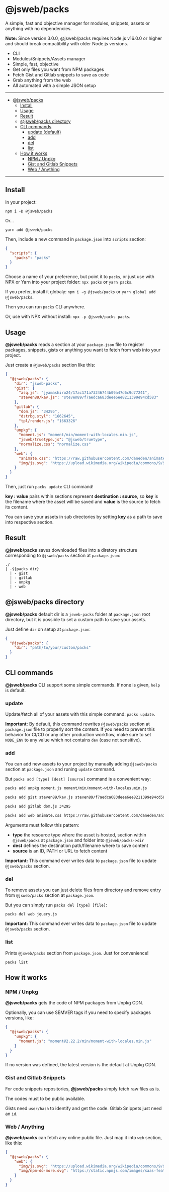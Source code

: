 # @jsweb/packs

A simple, fast and objective manager for modules, snippets, assets or anything with no dependencies.

**Note:** Since version 3.0.0, @jsweb/packs requires Node.js v16.0.0 or higher and should break compatibility with older Node.js versions.

- CLI
- Modules/Snippets/Assets manager
- Simple, fast, objective
- Get only files you want from NPM packages
- Fetch Gist and Gitlab snippets to save as code
- Grab anything from the web
- All automated with a simple JSON setup

---

- [@jsweb/packs](#jswebpacks)
  - [Install](#install)
  - [Usage](#usage)
  - [Result](#result)
  - [@jsweb/packs directory](#jswebpacks-directory)
  - [CLI commands](#cli-commands)
    - [update (default)](#update-default)
    - [add](#add)
    - [del](#del)
    - [list](#list)
  - [How it works](#how-it-works)
    - [NPM / Unpkg](#npm--unpkg)
    - [Gist and Gitlab Snippets](#gist-and-gitlab-snippets)
    - [Web / Anything](#web--anything)

---

## Install

In your project:

```
npm i -D @jsweb/packs
```

Or...

```
yarn add @jsweb/packs
```

Then, include a new command in `package.json` into `scripts` section:

```json
{
  "scripts": {
    "packs": "packs"
  }
}
```

Choose a name of your preference, but point it to `packs`, or just use with NPX or Yarn into your project folder: `npx packs` or `yarn packs`.

If you prefer, install it globaly: `npm i -g @jsweb/packs` or `yarn global add @jsweb/packs`.

Then you can run `packs` CLI anywhere.

Or, use with NPX without install: `npx -p @jsweb/packs packs`.

## Usage

**@jsweb/packs** reads a section at your `package.json` file to register packages, snippets, gists or anything you want to fetch from web into your project.

Just create a `@jsweb/packs` section like this:

```json
{
  "@jsweb/packs": {
    "dir": "jsweb-packs",
    "gist": {
      "asq.js": "jyamashiro24/17ac171a73246744b09a47d6c9d77241",
      "steven89/kav.js": "steven89/f7aedca683deee6ee8211399e94cd583"
    },
    "gitlab": {
      "dom.js": "34295",
      "dstrbg.styl": "1662645",
      "tpl/render.js": "1663326"
    },
    "unpkg": {
      "moment.js": "moment/min/moment-with-locales.min.js",
      "jsweb/truetype.js": "@jsweb/truetype",
      "normalize.css": "normalize.css"
    },
    "web": {
      "animate.css": "https://raw.githubusercontent.com/daneden/animate.css/master/animate.min.css",
      "img/js.svg": "https://upload.wikimedia.org/wikipedia/commons/9/99/Unofficial_JavaScript_logo_2.svg"
    }
  }
}
```

Then, just run `packs update` CLI command!

**key : value** pairs within sections represent **destination : source**, so **key** is the filename where the asset will be saved and **value** is the source to fetch its content.

You can save your assets in sub directories by setting **key** as a path to save into respective section.

## Result

**@jsweb/packs** saves downloaded files into a diretory structure corresponding to `@jsweb/packs` section at `package.json`:

```
./
| -${packs dir}
  | - gist
  | - gitlab
  | - unpkg
  | - web
```

## @jsweb/packs directory

**@jsweb/packs** default dir is a `jsweb-packs` folder at `package.json` root directory, but it is possible to set a custom path to save your assets.

Just define `dir` on setup at `package.json`:

```json
{
  "@jsweb/packs": {
    "dir": "path/to/your/custom/packs"
  }
}
```

## CLI commands

**@jsweb/packs** CLI support some simple commands. If none is given, `help` is default.

### update

Update/fetch all of your assets with this simple command: `packs update`.

**Important:** By default, this command rewrites `@jsweb/packs` section at `package.json` file to properly sort the content. If you need to prevent this behavior for CI/CD or any other production workflow, make sure to set `NODE_ENV` to any value which not contains `dev` (case not sensitive).

### add

You can add new assets to your project by manually adding `@jsweb/packs` section at `package.json` and runing `update` command.

But `packs add [type] [dest] [source]` command is a convenient way:

```bash
packs add unpkg moment.js moment/min/moment-with-locales.min.js

packs add gist steven89/kav.js steven89/f7aedca683deee6ee8211399e94cd583

packs add gitlab dom.js 34295

packs add web animate.css https://raw.githubusercontent.com/daneden/animate.css/master/animate.min.css
```

Arguments must follow this pattern:

- **type** the resource type where the asset is hosted, section within `@jsweb/packs` at `package.json` and folder into `@jsweb/packs->dir`
- **dest** defines the destination path/filename where to save content
- **source** is an ID, PATH or URL to fetch content

**Important:** This command ever writes data to `package.json` file to update `@jsweb/packs` section.

### del

To remove assets you can just delete files from directory and remove entry from `@jsweb/packs` section at `package.json`.

But you can simply run `packs del [type] [file]`:

```
packs del web jquery.js
```

**Important:** This command ever writes data to `package.json` file to update `@jsweb/packs` section.

### list

Prints `@jsweb/packs` section from `package.json`. Just for convenience!

```
packs list
```

## How it works

### NPM / Unpkg

**@jsweb/packs** gets the code of NPM packages from Unpkg CDN.

Optionally, you can use SEMVER tags if you need to specify packages versions, like:

```json
{
  "@jsweb/packs": {
    "unpkg": {
      "moment.js": "moment@2.22.2/min/moment-with-locales.min.js"
    }
  }
}
```

If no version was defined, the latest version is the default at Unpkg CDN.

### Gist and Gitlab Snippets

For code snippets repositories, **@jsweb/packs** simply fetch raw files as is.

The codes must to be public available.

Gists need `user/hash` to identify and get the code. Gitlab Snippets just need an `id`.

### Web / Anything

**@jsweb/packs** can fetch any online public file. Just map it into `web` section, like this:

```json
{
  "@jsweb/packs": {
    "web": {
      "img/js.svg": "https://upload.wikimedia.org/wikipedia/commons/9/99/Unofficial_JavaScript_logo_2.svg",
      "img/npm-do-more.svg": "https://static.npmjs.com/images/saas-features/do-more-faster.svg"
    }
  }
}
```
